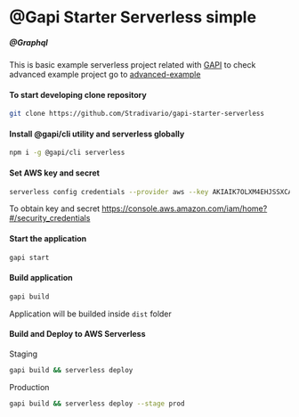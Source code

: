# @Gapi Starter Serverless simple
##### @Graphql


This is basic example serverless project related with [GAPI](https://github.com/Stradivario/gapi)
to check advanced example project go to [advanced-example](https://github.com/Stradivario/gapi-starter-serverless-sequelize)



#### To start developing clone repository

```bash
git clone https://github.com/Stradivario/gapi-starter-serverless
```

#### Install @gapi/cli utility and serverless globally


```bash
npm i -g @gapi/cli serverless
```


#### Set AWS key and secret

```bash
serverless config credentials --provider aws --key AKIAIK7OLXM4EHJSSXCA --secret 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
```

To obtain key and secret https://console.aws.amazon.com/iam/home?#/security_credentials

#### Start the application
```bash
gapi start
```


#### Build application

```bash
gapi build
```

Application will be builded inside `dist` folder


#### Build and Deploy to AWS Serverless

Staging

```bash
gapi build && serverless deploy
```

Production

```bash
gapi build && serverless deploy --stage prod
```



